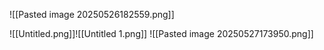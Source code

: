 
![[Pasted image 20250526182559.png]]

![[Untitled.png]]![[Untitled 1.png]]
![[Pasted image 20250527173950.png]]
